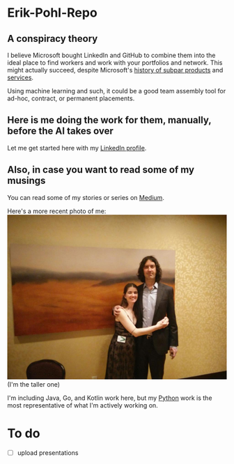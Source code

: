 # Erik-Pohl-Repo

## A conspiracy theory
I believe Microsoft bought LinkedIn and GitHub to combine them into the ideal place to find workers and work with your portfolios and network.  This might actually succeed, despite Microsoft's [history of subpar products](https://en.wikipedia.org/wiki/Blue_Screen_of_Death "Blue Screen of Death") and [services](https://nhlife.files.wordpress.com/2013/04/binggoogle.jpg "The best use of Bing").

Using machine learning and such, it could be a good team assembly tool for ad-hoc, contract, or permanent placements.

## Here is me doing the work for them, manually, before the AI takes over

Let me get started here with my [LinkedIn profile](https://www.linkedin.com/in/erik-pohl-0792159/ "My LinkedIn link").

## Also, in case you want to read some of my musings 

You can read some of my stories or series on [Medium](https://medium.com/@erikpohl.444 "My blog on Medium").

Here's a more recent photo of me:
![I'm the taller one](https://github.com/ErikPohl-Lot49-Projects/Erik-Pohl-Repo/blob/master/media/more_recent.jpg "I'm the taller one")
 (I'm the taller one)
 
I'm including Java, Go, and Kotlin work here, but my [Python](https://github.com/ErikPohl-Lot49-Projects/Erik-Pohl-Repo/tree/master/python "<3") work is the most representative of what I'm actively working on.


# To do

- [ ] upload presentations
